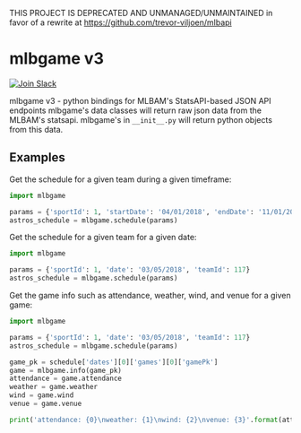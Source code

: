 THIS PROJECT IS DEPRECATED AND UNMANAGED/UNMAINTAINED in favor of a rewrite at https://github.com/trevor-viljoen/mlbapi



# mlbgame v3

[![Join Slack](https://img.shields.io/badge/slack-join-blue.svg)](https://mlbgame-slack-invite.herokuapp.com/)

mlbgame v3 - python bindings for MLBAM's StatsAPI-based JSON API endpoints
mlbgame's data classes will return raw json data from the MLBAM's statsapi.
mlbgame's in `__init__.py` will return python objects from this data.

Examples
--------
Get the schedule for a given team during a given timeframe:

```python
import mlbgame

params = {'sportId': 1, 'startDate': '04/01/2018', 'endDate': '11/01/2018', 'teamId': 117}
astros_schedule = mlbgame.schedule(params)
```

Get the schedule for a given team for a given date:

```python
import mlbgame

params = {'sportId': 1, 'date': '03/05/2018', 'teamId': 117}
astros_schedule = mlbgame.schedule(params)
```

Get the game info such as attendance, weather, wind, and venue for a given game:

```python
import mlbgame

params = {'sportId': 1, 'date': '03/05/2018', 'teamId': 117}
astros_schedule = mlbgame.schedule(params)

game_pk = schedule['dates'][0]['games'][0]['gamePk']
game = mlbgame.info(game_pk)
attendance = game.attendance
weather = game.weather
wind = game.wind
venue = game.venue

print('attendance: {0}\nweather: {1}\nwind: {2}\nvenue: {3}'.format(attendance, weather, wind, venue))
```
